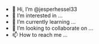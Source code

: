 - 👋 Hi, I’m @jesperhessel33
- 👀 I’m interested in ...
- 🌱 I’m currently learning ...
- 💞️ I’m looking to collaborate on ...
- 📫 How to reach me ...

<!---
jesperhessel33/jesperhessel33 is a ✨ special ✨ repository because its `README.md` (this file) appears on your GitHub profile.
You can click the Preview link to take a look at your changes.
Xp.Explode.Nt.Implode.Defend.Yourself.Copyright Jesper Hessel.
--->

